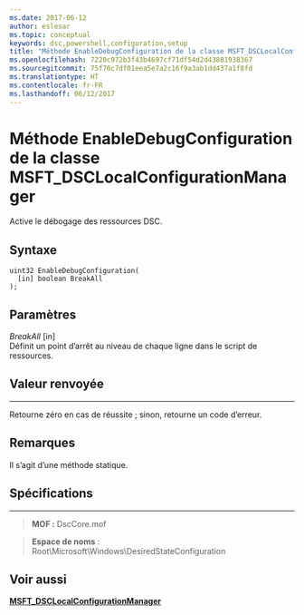 ```yaml
---
ms.date: 2017-06-12
author: eslesar
ms.topic: conceptual
keywords: dsc,powershell,configuration,setup
title: "Méthode EnableDebugConfiguration de la classe MSFT_DSCLocalConfigurationManager"
ms.openlocfilehash: 7220c972b3f43b4697cf71df54d2d43881938367
ms.sourcegitcommit: 75f70c7df01eea5e7a2c16f9a3ab1dd437a1f8fd
ms.translationtype: HT
ms.contentlocale: fr-FR
ms.lasthandoff: 06/12/2017
---
```

<a id="enabledebugconfiguration-method-of-the-msftdsclocalconfigurationmanager-class" class="xliff"></a>
# Méthode EnableDebugConfiguration de la classe MSFT_DSCLocalConfigurationManager

Active le débogage des ressources DSC.

<a id="syntax" class="xliff"></a>
Syntaxe
------

```mof
uint32 EnableDebugConfiguration(
  [in] boolean BreakAll
);
```

<a id="parameters" class="xliff"></a>
Paramètres
----------

*BreakAll* \[in\]  
Définit un point d’arrêt au niveau de chaque ligne dans le script de ressources.

<a id="return-value" class="xliff"></a>
## Valeur renvoyée
------------

Retourne zéro en cas de réussite ; sinon, retourne un code d’erreur.

<a id="remarks" class="xliff"></a>
## Remarques

Il s’agit d’une méthode statique.

<a id="requirements" class="xliff"></a>
## Spécifications
------------
>**MOF :** DscCore.mof

>**Espace de noms** : Root\Microsoft\Windows\DesiredStateConfiguration


<a id="see-also" class="xliff"></a>
## Voir aussi


[**MSFT_DSCLocalConfigurationManager**](msft-dsclocalconfigurationmanager.md)
 

 



